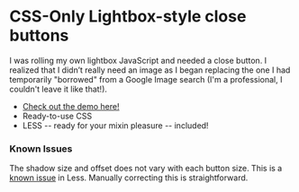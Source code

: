 # CSS-Only Lightbox-style close buttons

I was rolling my own lightbox JavaScript and needed a close button.
I realized that I didn’t really need an image as I began replacing
the one I had temporarily "borrowed" from a Google Image search 
(I'm a professional, I couldn't leave it like that!).

*	[Check out the demo here!][demo]
*	Ready-to-use CSS
*	LESS -- ready for your mixin pleasure -- included!

### Known Issues

The shadow size and offset does not vary with each button size.
This is a [known issue][] in Less. Manually correcting this is straightforward.


[known issue]: http://github.com/cloudhead/less/issues/issue/160/ "Variables set in dynamic mixins always use default argument value for calculations"
[demo]: http://alanhogan.com/files/CSS-only-close-button/demo.html